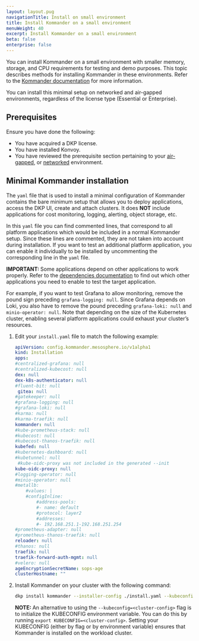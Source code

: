 ```yaml
---
layout: layout.pug
navigationTitle: Install on small environment
title: Install Kommander on a small environment
menuWeight: 40
excerpt: Install Kommander on a small environment
beta: false
enterprise: false
---
```


You can install Kommander on a small environment with smaller memory, storage, and CPU requirements for testing and demo purposes. This topic describes methods for installing Kommander in these environments. Refer to the [Kommander documentation][2.2] for more information.

You can install this minimal setup on networked and air-gapped environments, regardless of the license type (Essential or Enterprise).

## Prerequisites

Ensure you have done the following:

- You have acquired a DKP license.
- You have installed Konvoy.
- You have reviewed the prerequisite section pertaining to your [air-gapped][airgap], or [networked][networked] environment.

## Minimal Kommander installation

The `yaml` file that is used to install a minimal configuration of Kommander contains the bare minimum setup that allows you to deploy applications, access the DKP UI, create and attach clusters. It does **NOT** include applications for cost monitoring, logging, alerting, object storage, etc.

In this `yaml` file you can find commented lines, that correspond to all platform applications which would be included in a normal Kommander setup. Since these lines are commented, they are not taken into account during installation. If you want to test an additional platform application, you can enable it individually to be installed by uncommenting the corresponding line in the `yaml` file.

<p class="message--important"><strong>IMPORTANT: </strong>Some applications depend on other applications to work properly. Refer to the <a href="../../workspaces/applications/platform-applications/platform-application-dependencies/">dependencies documentation</a> to find out which other applications you need to enable to test the target application.</p>

For example, if you want to test Grafana to allow monitoring, remove the pound sign preceding `grafana-logging: null`. Since Grafana depends on Loki, you also have to remove the pound preceding `grafana-loki: null` and `minio-operator: null`. Note that depending on the size of the Kubernetes cluster, enabling several platform applications could exhaust your cluster’s resources.

1.  Edit your `install.yaml` file to match the following example:

    ```yaml
    apiVersion: config.kommander.mesosphere.io/v1alpha1
    kind: Installation
    apps:
    #centralized-grafana: null
    #centralized-kubecost: null
    dex: null
    dex-k8s-authenticator: null
    #fluent-bit: null
     gitea: null
    #gatekeeper: null
    #grafana-logging: null
    #grafana-loki: null
    #karma: null
    #karma-traefik: null
    kommander: null
    #kube-prometheus-stack: null
    #kubecost: null
    #kubecost-thanos-traefik: null
    kubefed: null
    #kubernetes-dashboard: null
    #kubetunnel: null
     #kube-oidc-proxy was not included in the generated --init
    kube-oidc-proxy: null
    #logging-operator: null
    #minio-operator: null
    #metallb:
        #values: |
        #configInline:
            #address-pools:
            #- name: default
            #protocol: layer2
            #addresses:
            #- 192.168.251.1-192.168.251.254
    #prometheus-adapter: null
    #prometheus-thanos-traefik: null
    reloader: null
    #thanos: null
    traefik: null
    traefik-forward-auth-mgmt: null
    #velero: null
    ageEncryptionSecretName: sops-age
    clusterHostname: ""
    ```

1.  Install Kommander on your cluster with the following command:

    ```bash
    dkp install kommander --installer-config ./install.yaml --kubeconfig=<cluster-kubeconfig>
    ```

    <p class="message--note"><strong>NOTE: </strong>An alternative to using the <code>--kubeconfig=&lt;cluster-config&gt;</code> flag is to initialize the KUBECONFIG environment variable. You can do this by running <code>export KUBECONFIG=&lt;cluster-config&gt;</code>. Setting your KUBECONFIG (either by flag or by environment variable) ensures that Kommander is installed on the workload cluster.</p>

[2.2]: ../../introduction
[airgap]: ../air-gapped#prerequisites
[networked]: ../networked#prerequisites
